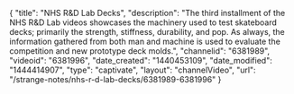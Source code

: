 {
    "title": "NHS R&D Lab Decks",
    "description": "The third installment of the NHS R&D Lab videos showcases the machinery used to test skateboard decks; primarily the strength, stiffness, durability, and pop. As always, the information gathered from both man and machine is used to evaluate the competition and new prototype deck molds.",
    "channelid": "6381989",
    "videoid": "6381996",
    "date_created": "1440453109",
    "date_modified": "1444414907",
    "type": "captivate",
    "layout": "channelVideo",
    "url": "\/strange-notes\/nhs-r-d-lab-decks\/6381989-6381996"
}